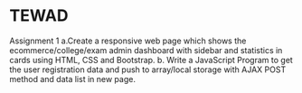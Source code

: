 # TEWAD
Assignment 1 
a.Create a responsive web page which shows the ecommerce/college/exam admin dashboard with sidebar and statistics in cards using HTML, CSS and Bootstrap. b. Write a JavaScript Program to get the user registration data and push to array/local storage with AJAX POST method and data list in new page.
